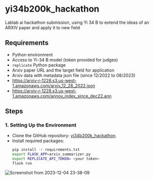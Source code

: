# yi34b200k_hackathon
Lablab ai hackathon submission, using Yi 34 B to extend the ideas of an ARXIV paper and apply it to new field


## Requirements
- Python environment
- Access to Yi-34 B model (token provided for judges)
- `replicate` Python package
- Arxiv paper URL and the target field for application
- Arxiv data with metadata json file (since 12/2022 to 08/2023)
-   https://arxiv-r-1228.s3.us-west-1.amazonaws.com/arxiv_12_28_2022.json
-   https://arxiv-r-1228.s3.us-west-1.amazonaws.com/annoy_index_since_dec22.ann

## Steps

### 1. Setting Up the Environment
- Clone the GitHub repository: [yi34b200k_hackathon](https://github.com/Raghavan1988/yi34b200k_hackathon).
- Install required packages:
  ```bash
  pip install -r requirements.txt
  export FLASK_APP=arxiv_summarizer.py
  export REPLICATE_API_TOKEN= <your token>
  flask run
![Screenshot from 2023-12-04 23-38-09](https://github.com/Raghavan1988/yi34b200k_hackathon/assets/493090/08d58e6e-11b0-49f9-a50e-a07f4416270b)
